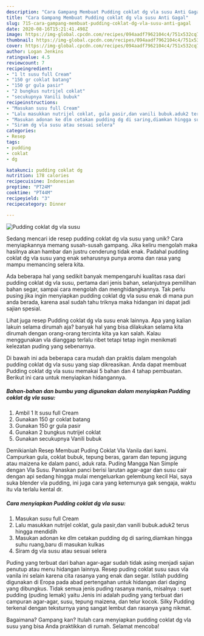 ```yaml
---
description: "Cara Gampang Membuat Pudding coklat dg vla susu Anti Gagal"
title: "Cara Gampang Membuat Pudding coklat dg vla susu Anti Gagal"
slug: 715-cara-gampang-membuat-pudding-coklat-dg-vla-susu-anti-gagal
date: 2020-08-16T15:21:41.498Z
image: https://img-global.cpcdn.com/recipes/094aadf7962104c4/751x532cq70/pudding-coklat-dg-vla-susu-foto-resep-utama.jpg
thumbnail: https://img-global.cpcdn.com/recipes/094aadf7962104c4/751x532cq70/pudding-coklat-dg-vla-susu-foto-resep-utama.jpg
cover: https://img-global.cpcdn.com/recipes/094aadf7962104c4/751x532cq70/pudding-coklat-dg-vla-susu-foto-resep-utama.jpg
author: Logan Jenkins
ratingvalue: 4.5
reviewcount: 7
recipeingredient:
- "1 lt susu full Cream"
- "150 gr coklat batang"
- "150 gr gula pasir"
- "2 bungkus nutrijel coklat"
- "secukupnya Vanili bubuk"
recipeinstructions:
- "Masukan susu full Cream"
- "Lalu masukkan nutrijel coklat, gula pasir,dan vanili bubuk.aduk2 terus hingga mendidih"
- "Masukan adonan ke dlm cetakan pudding dg di saring,diamkan hingga suhu ruang,baru di masukan kulkas"
- "Siram dg vla susu atau sesuai selera"
categories:
- Resep
tags:
- pudding
- coklat
- dg

katakunci: pudding coklat dg 
nutrition: 178 calories
recipecuisine: Indonesian
preptime: "PT24M"
cooktime: "PT44M"
recipeyield: "3"
recipecategory: Dinner

---
```



![Pudding coklat dg vla susu](https://img-global.cpcdn.com/recipes/094aadf7962104c4/751x532cq70/pudding-coklat-dg-vla-susu-foto-resep-utama.jpg)

Sedang mencari ide resep pudding coklat dg vla susu yang unik? Cara menyiapkannya memang susah-susah gampang. Jika keliru mengolah maka hasilnya akan hambar dan justru cenderung tidak enak. Padahal pudding coklat dg vla susu yang enak seharusnya punya aroma dan rasa yang mampu memancing selera kita.

Ada beberapa hal yang sedikit banyak mempengaruhi kualitas rasa dari pudding coklat dg vla susu, pertama dari jenis bahan, selanjutnya pemilihan bahan segar, sampai cara mengolah dan menghidangkannya. Tak perlu pusing jika ingin menyiapkan pudding coklat dg vla susu enak di mana pun anda berada, karena asal sudah tahu triknya maka hidangan ini dapat jadi sajian spesial.

Lihat juga resep Pudding coklat dg vla susu enak lainnya. Apa yang kalian lakuin selama dirumah aja? banyak hal yang bisa dilakukan selama kita dirumah dengan orang-orang tercinta kita ya kan salah. Kalau menggunakan vla dianggap terlalu ribet tetapi tetap ingin menikmati kelezatan puding yang sebenarnya.


Di bawah ini ada beberapa cara mudah dan praktis dalam mengolah pudding coklat dg vla susu yang siap dikreasikan. Anda dapat membuat Pudding coklat dg vla susu memakai 5 bahan dan 4 tahap pembuatan. Berikut ini cara untuk menyiapkan hidangannya.

<!--inarticleads1-->

##### Bahan-bahan dan bumbu yang digunakan dalam menyiapkan Pudding coklat dg vla susu:

1. Ambil 1 lt susu full Cream
1. Gunakan 150 gr coklat batang
1. Gunakan 150 gr gula pasir
1. Gunakan 2 bungkus nutrijel coklat
1. Gunakan secukupnya Vanili bubuk


Demikianlah Resep Membuat Puding Coklat Vla Vanila dari kami. Campurkan gula, coklat bubuk, tepung beras, garam dan tepung jagung atau maizena ke dalam panci, aduk rata. Puding Mangga Nan Simple dengan Vla Susu. Panaskan panci berisi larutan agar-agar dan susu cair dengan api sedang hingga mulai mengeluarkan gelembung kecil Hai, saya suka blender vla pudding, ini juga cara yang ketemunya gak sengaja, waktu itu vla terlalu kental dr. 

<!--inarticleads2-->

##### Cara menyiapkan Pudding coklat dg vla susu:

1. Masukan susu full Cream
1. Lalu masukkan nutrijel coklat, gula pasir,dan vanili bubuk.aduk2 terus hingga mendidih
1. Masukan adonan ke dlm cetakan pudding dg di saring,diamkan hingga suhu ruang,baru di masukan kulkas
1. Siram dg vla susu atau sesuai selera


Puding yang terbuat dari bahan agar-agar sudah tidak asing menjadi sajian penutup atau menu hidangan lainnya. Resep puding coklat susu saus vla vanila ini selain karena cita rasanya yang enak dan segar. Istilah pudding digunakan di Eropa pada abad pertengahan untuk hidangan dari daging yang dibungkus. Tidak semua jenis puding rasanya manis, misalnya : suet pudding (puding lemak) yaitu Jenis ini adalah puding yang terbuat dari campuran agar-agar, susu, tepung maizena, dan telur kocok. Silky Pudding terkenal dengan teksturnya yang sangat lembut dan rasanya yang nikmat. 

Bagaimana? Gampang kan? Itulah cara menyiapkan pudding coklat dg vla susu yang bisa Anda praktikkan di rumah. Selamat mencoba!
